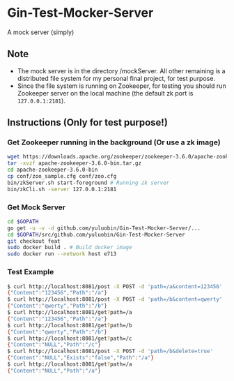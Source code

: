# Gin-Test-Mocker-Server
A mock server (simply)

## Note
- The mock server is in the directory /mockServer. All other remaining is a distributed file system for my personal final project, for test purpose.
- Since the file system is running on Zookeeper, for testing you should run Zookeeper server on the local machine (the default zk port is `127.0.0.1:2181`).

## Instructions (Only for test purpose!)

### Get Zookeeper running in the background (Or use a zk image)

```bash
wget https://downloads.apache.org/zookeeper/zookeeper-3.6.0/apache-zookeeper-3.6.0-bin.tar.gz
tar -xvzf apache-zookeeper-3.6.0-bin.tar.gz
cd apache-zookeeper-3.6.0-bin
cp conf/zoo_sample.cfg conf/zoo.cfg
bin/zkServer.sh start-foreground # Running zk server
bin/zkCli.sh -server 127.0.0.1:2181
```

### Get Mock Server

```bash
cd $GOPATH
go get -u -v -d github.com/yuluobin/Gin-Test-Mocker-Server/...
cd $GOPATH/src/github.com/yuluobin/Gin-Test-Mocker-Server
git checkout feat
sudo docker build . # Build docker image
sudo docker run --network host e713
```

### Test Example

```bash
$ curl http://localhost:8081/post -X POST -d 'path=/a&content=123456'
{"Content":"123456","Path":"/a"}
$ curl http://localhost:8081/post -X POST -d 'path=/b&content=qwerty'
{"Content":"qwerty","Path":"/b"}
$ curl http://localhost:8081/get?path=/a
{"Content":"123456","Path":"/a"}
$ curl http://localhost:8081/get?path=/b
{"Content":"qwerty","Path":"/b"}
$ curl http://localhost:8081/get?path=/c
{"Content":"NULL","Path":"/c"}
$ curl http://localhost:8081/post -X POST -d 'path=/b&delete=true'
{"Content":"NULL","Exists":"false","Path":"/a"}
$ curl http://localhost:8081/get?path=/a
{"Content":"NULL","Path":"/a"}
```
